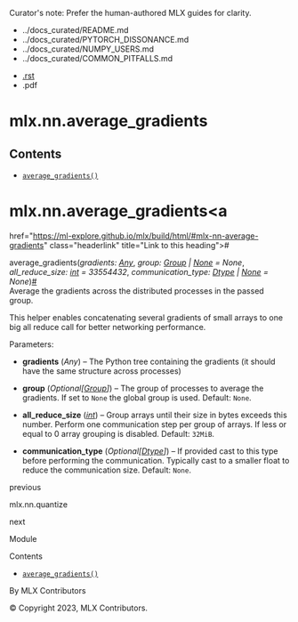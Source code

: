Curator's note: Prefer the human-authored MLX guides for clarity.
- ../docs_curated/README.md
- ../docs_curated/PYTORCH_DISSONANCE.md
- ../docs_curated/NUMPY_USERS.md
- ../docs_curated/COMMON_PITFALLS.md


<div id="main-content" class="bd-main" role="main">

<div class="sbt-scroll-pixel-helper">

</div>

<div class="bd-content">

<div class="bd-article-container">

<div class="bd-header-article d-print-none">

<div class="header-article-items header-article__inner">

<div class="header-article-items__start">

<div class="header-article-item">

<span class="fa-solid fa-bars"></span>

</div>

</div>

<div class="header-article-items__end">

<div class="header-article-item">

<div class="article-header-buttons">

<a href="https://github.com/ml-explore/mlx"
class="btn btn-sm btn-source-repository-button"
data-bs-placement="bottom" data-bs-toggle="tooltip" target="_blank"
title="Source repository"><span class="btn__icon-container"> <em></em>
</span></a>

<div class="dropdown dropdown-download-buttons">

- <a
  href="https://ml-explore.github.io/mlx/build/html/_sources/python/_autosummary/mlx.nn.average_gradients.rst"
  class="btn btn-sm btn-download-source-button dropdown-item"
  data-bs-placement="left" data-bs-toggle="tooltip" target="_blank"
  title="Download source file"><span class="btn__icon-container">
  <em></em> </span> <span class="btn__text-container">.rst</span></a>
- <span class="btn__icon-container"> </span>
  <span class="btn__text-container">.pdf</span>

</div>

<span class="btn__icon-container"> </span>

<span class="fa-solid fa-list"></span>

</div>

</div>

</div>

</div>

</div>

<div id="jb-print-docs-body" class="onlyprint">

# mlx.nn.average_gradients

<div id="print-main-content">

<div id="jb-print-toc">

<div>

## Contents

</div>

- <a
  href="https://ml-explore.github.io/mlx/build/html/#mlx.nn.average_gradients"
  class="reference internal nav-link"><span class="pre"><code
  class="docutils literal notranslate">average_gradients()</code></span></a>

</div>

</div>

</div>

<div id="searchbox">

</div>

<div id="mlx-nn-average-gradients" class="section">

# mlx.nn.average_gradients<a
href="https://ml-explore.github.io/mlx/build/html/#mlx-nn-average-gradients"
class="headerlink" title="Link to this heading">#</a>

<span class="sig-name descname"><span class="pre">average_gradients</span></span><span class="sig-paren">(</span>*<span class="n"><span class="pre">gradients</span></span><span class="p"><span class="pre">:</span></span><span class="w"> </span><span class="n"><a href="https://docs.python.org/3/library/typing.html#typing.Any"
class="reference external" title="(in Python v3.13)"><span
class="pre">Any</span></a></span>*, *<span class="n"><span class="pre">group</span></span><span class="p"><span class="pre">:</span></span><span class="w"> </span><span class="n"><a
href="https://ml-explore.github.io/mlx/build/html/python/_autosummary/mlx.core.distributed.Group.html#mlx.core.distributed.Group"
class="reference internal" title="mlx.core.distributed.Group"><span
class="pre">Group</span></a><span class="w"> </span><span class="p"><span class="pre">\|</span></span><span class="w"> </span><a href="https://docs.python.org/3/library/constants.html#None"
class="reference external" title="(in Python v3.13)"><span
class="pre">None</span></a></span><span class="w"> </span><span class="o"><span class="pre">=</span></span><span class="w"> </span><span class="default_value"><span class="pre">None</span></span>*, *<span class="n"><span class="pre">all_reduce_size</span></span><span class="p"><span class="pre">:</span></span><span class="w"> </span><span class="n"><a href="https://docs.python.org/3/library/functions.html#int"
class="reference external" title="(in Python v3.13)"><span
class="pre">int</span></a></span><span class="w"> </span><span class="o"><span class="pre">=</span></span><span class="w"> </span><span class="default_value"><span class="pre">33554432</span></span>*, *<span class="n"><span class="pre">communication_type</span></span><span class="p"><span class="pre">:</span></span><span class="w"> </span><span class="n"><a
href="https://ml-explore.github.io/mlx/build/html/python/_autosummary/mlx.core.Dtype.html#mlx.core.Dtype"
class="reference internal" title="mlx.core.Dtype"><span
class="pre">Dtype</span></a><span class="w"> </span><span class="p"><span class="pre">\|</span></span><span class="w"> </span><a href="https://docs.python.org/3/library/constants.html#None"
class="reference external" title="(in Python v3.13)"><span
class="pre">None</span></a></span><span class="w"> </span><span class="o"><span class="pre">=</span></span><span class="w"> </span><span class="default_value"><span class="pre">None</span></span>*<span class="sig-paren">)</span><a
href="https://ml-explore.github.io/mlx/build/html/#mlx.nn.average_gradients"
class="headerlink" title="Link to this definition">#</a>  
Average the gradients across the distributed processes in the passed
group.

This helper enables concatenating several gradients of small arrays to
one big all reduce call for better networking performance.

Parameters<span class="colon">:</span>  
- **gradients** (*Any*) – The Python tree containing the gradients (it
  should have the same structure across processes)

- **group** (*Optional\[*<a
  href="https://ml-explore.github.io/mlx/build/html/python/_autosummary/mlx.core.distributed.Group.html#mlx.core.distributed.Group"
  class="reference internal"
  title="mlx.core.distributed.Group"><em>Group</em></a>*\]*) – The group
  of processes to average the gradients. If set to
  <span class="pre">`None`</span> the global group is used. Default:
  <span class="pre">`None`</span>.

- **all_reduce_size**
  (<a href="https://docs.python.org/3/library/functions.html#int"
  class="reference external" title="(in Python v3.13)"><em>int</em></a>)
  – Group arrays until their size in bytes exceeds this number. Perform
  one communication step per group of arrays. If less or equal to 0
  array grouping is disabled. Default: <span class="pre">`32MiB`</span>.

- **communication_type** (*Optional\[*<a
  href="https://ml-explore.github.io/mlx/build/html/python/_autosummary/mlx.core.Dtype.html#mlx.core.Dtype"
  class="reference internal" title="mlx.core.Dtype"><em>Dtype</em></a>*\]*)
  – If provided cast to this type before performing the communication.
  Typically cast to a smaller float to reduce the communication size.
  Default: <span class="pre">`None`</span>.

</div>

<div class="prev-next-area">

<a
href="https://ml-explore.github.io/mlx/build/html/python/_autosummary/mlx.nn.quantize.html"
class="left-prev" title="previous page"><em></em></a>

<div class="prev-next-info">

previous

mlx.nn.quantize

</div>

<a
href="https://ml-explore.github.io/mlx/build/html/python/nn/module.html"
class="right-next" title="next page"></a>

<div class="prev-next-info">

next

Module

</div>

</div>

</div>

<div class="bd-sidebar-secondary bd-toc">

<div class="sidebar-secondary-items sidebar-secondary__inner">

<div class="sidebar-secondary-item">

<div class="page-toc tocsection onthispage">

Contents

</div>

- <a
  href="https://ml-explore.github.io/mlx/build/html/#mlx.nn.average_gradients"
  class="reference internal nav-link"><span class="pre"><code
  class="docutils literal notranslate">average_gradients()</code></span></a>

</div>

</div>

</div>

</div>

<div class="bd-footer-content__inner container">

<div class="footer-item">

By MLX Contributors

</div>

<div class="footer-item">

© Copyright 2023, MLX Contributors.  

</div>

<div class="footer-item">

</div>

<div class="footer-item">

</div>

</div>

</div>
